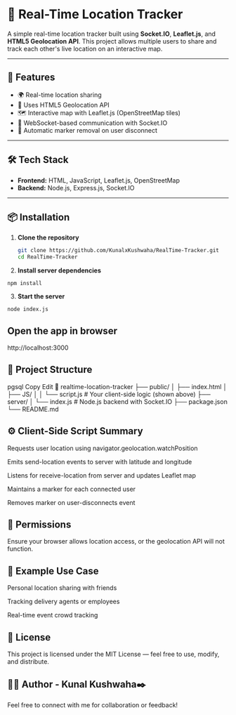 # 📍 Real-Time Location Tracker

A simple real-time location tracker built using **Socket.IO**, **Leaflet.js**, and **HTML5 Geolocation API**. This project allows multiple users to share and track each other's live location on an interactive map.

---

## 🚀 Features

- 🌍 Real-time location sharing
- 📡 Uses HTML5 Geolocation API
- 🗺️ Interactive map with Leaflet.js (OpenStreetMap tiles)
- 🔌 WebSocket-based communication with Socket.IO
- 🔴 Automatic marker removal on user disconnect

---

## 🛠️ Tech Stack

- **Frontend:** HTML, JavaScript, Leaflet.js, OpenStreetMap
- **Backend:** Node.js, Express.js, Socket.IO

---

## 📦 Installation

1. **Clone the repository**
   ```bash
   git clone https://github.com/KunalxKushwaha/RealTime-Tracker.git
   cd RealTime-Tracker

2. **Install server dependencies**
```
npm install
```
3. **Start the server**
```
node index.js
```


## Open the app in browser
http://localhost:3000

## 🧩 Project Structure
pgsql
Copy
Edit
📁 realtime-location-tracker
├── public/
│   ├── index.html
│   ├── JS/
│   │   └── script.js        # Your client-side logic (shown above)
├── server/
│   └── index.js             # Node.js backend with Socket.IO
├── package.json
└── README.md

## ⚙️ Client-Side Script Summary
Requests user location using navigator.geolocation.watchPosition

Emits send-location events to server with latitude and longitude

Listens for receive-location from server and updates Leaflet map

Maintains a marker for each connected user

Removes marker on user-disconnects event

## 🔐 Permissions
Ensure your browser allows location access, or the geolocation API will not function.

## 🧪 Example Use Case
Personal location sharing with friends

Tracking delivery agents or employees

Real-time event crowd tracking

## 📝 License
This project is licensed under the MIT License — feel free to use, modify, and distribute.

 ## 🙋‍♂️ Author - Kunal Kushwaha✒️

Feel free to connect with me for collaboration or feedback!